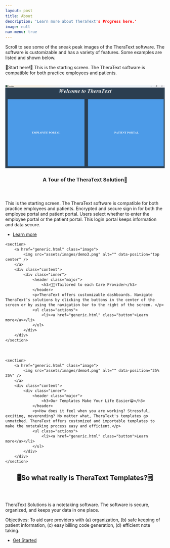 ```yaml
---
layout: post
title: About
description: 'Learn more about TheraText's Progress here.'
image: null
nav-menu: true
---
```

<head>
<meta charset="UTF-8">
    <meta name="viewport" content="width=device-width, initial-scale=1.0">
    <title>Spacing Between Sections</title>
    <style>
        /* Add margin between sections */
        section {
            margin-top: 30px; /* Adjust the value to increase or decrease spacing */
        }
    </style>
</head>
Scroll to see some of the sneak peak images of the TheraText software. The software is customizable and has a variety of features. Some examples are listed and shown below.

🌟Start here!🌟 This is the starting screen. The TheraText software is compatible for both practice employees and patients. 

<!-- Two -->
<section id="two" class="spotlights">
	<section>
		<a href="generic.html" class="image">
			<img src="assets/images/demo1.png" alt="" data-position="center center" />
		</a>
		<div class="content">
			<div class="inner">
				<header class="major">
					<h3>A Tour of the TheraText Solution🚀</h3>
				</header>
				<p>This is the starting screen. The TheraText software is compatible for both practice employees and patients. Encrypted and secure sign in for both the employee portal and patient portal. Users select whether to enter the employee portal or the patient portal. This login portal keeps information and data secure.</p>
				<ul class="actions">
					<li><a href="generic.html" class="button">Learn more</a></li>
				</ul>
			</div>
		</div>
	</section>



   
	<section>
		<a href="generic.html" class="image">
			<img src="assets/images/demo3.png" alt="" data-position="top center" />
		</a>
		<div class="content">
			<div class="inner">
				<header class="major">
					<h3>👩🏽‍⚕️Tailored to each Care Provider</h3>
				</header>
				<p>TheraText offers customizable dashboards. Navigate TheraText’s solutions by clicking the buttons in the center of the screen or by using the navigation bar to the right of the screen. </p>
				<ul class="actions">
					<li><a href="generic.html" class="button">Learn more</a></li>
				</ul>
			</div>
		</div>
	</section>
 

   
	<section>
		<a href="generic.html" class="image">
			<img src="assets/images/demo4.png" alt="" data-position="25% 25%" />
		</a>
		<div class="content">
			<div class="inner">
				<header class="major">
					<h3>Our Templates Make Your Life Easier😁</h3>
				</header>
				<p>How does it feel when you are working? Stressful, exciting, neverending? No matter what, TheraText's templates go unmatched. TheraText offers customized and importable templates to make the notetaking process easy and efficient.</p>
				<ul class="actions">
					<li><a href="generic.html" class="button">Learn more</a></li>
				</ul>
			</div>
		</div>
	</section>
</section>


   
<!-- Three -->
<section id="three">
	<div class="inner">
		<header class="major">
			<h2>🖥️So what really is TheraText Templates?🗒️</h2>
		</header>
		<p>TheraText Solutions is a notetaking software. The software is secure, organized, and keeps your data in one place.</p>
		<p> Objectives: To aid care providers with (a) organization, (b) safe keeping of patient information, (c) easy billing code generation, (d) efficient note taking.</p>
		<ul class="actions">
			<li><a href="generic.html" class="button next">Get Started</a></li>
		</ul>
	</div>
</section>
